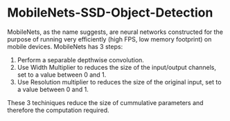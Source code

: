 # MobileNets-SSD-Object-Detection

MobileNets, as the name suggests, are neural networks constructed for the purpose of running very efficiently (high FPS, low memory footprint) on mobile devices. MobileNets has 3 steps:
1. Perform a separable depthwise convolution.
2. Use Width Multiplier to reduces the size of the input/output channels, set to a value between 0 and 1.
3. Use Resolution multiplier to reduces the size of the original input, set to a value between 0 and 1.

These 3 techiniques reduce the size of cummulative parameters and therefore the computation required. 


